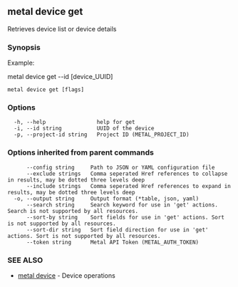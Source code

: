 ## metal device get

Retrieves device list or device details

### Synopsis

Example:
	
metal device get --id [device_UUID]

	

```
metal device get [flags]
```

### Options

```
  -h, --help                help for get
  -i, --id string           UUID of the device
  -p, --project-id string   Project ID (METAL_PROJECT_ID)
```

### Options inherited from parent commands

```
      --config string     Path to JSON or YAML configuration file
      --exclude strings   Comma seperated Href references to collapse in results, may be dotted three levels deep
      --include strings   Comma seperated Href references to expand in results, may be dotted three levels deep
  -o, --output string     Output format (*table, json, yaml)
      --search string     Search keyword for use in 'get' actions. Search is not supported by all resources.
      --sort-by string    Sort fields for use in 'get' actions. Sort is not supported by all resources.
      --sort-dir string   Sort field direction for use in 'get' actions. Sort is not supported by all resources.
      --token string      Metal API Token (METAL_AUTH_TOKEN)
```

### SEE ALSO

* [metal device](metal_device.md)	 - Device operations

